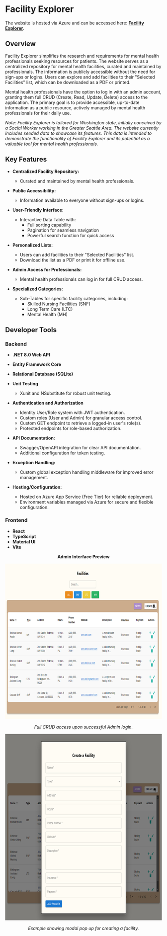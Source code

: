 # Facility Explorer

The website is hosted via Azure and can be accessed here: <strong><a href="https://facilityexplorer.azurewebsites.net/" target="_blank">Facility Explorer</a></strong>.

## Overview

Facility Explorer simplifies the research and requirements for mental health professionals seeking resources for patients. The website serves as a centralized repository for mental health facilities, curated and maintained by professionals. The information is publicly accessible without the need for sign-ups or logins. Users can explore and add facilities to their "Selected Facilities" list, which can be downloaded as a PDF or printed.

Mental health professionals have the option to log in with an admin account, granting them full CRUD (Create, Read, Update, Delete) access to the application. The primary goal is to provide accessible, up-to-date information as a public resource, actively managed by mental health professionals for their daily use.

_Note: Facility Explorer is tailored for Washington state, initially conceived by a Social Worker working in the Greater Seattle Area. The website currently includes seeded data to showcase its features. This data is intended to demonstrate the functionality of Facility Explorer and its potential as a valuable tool for mental health professionals._

## Key Features

- **Centralized Facility Repository:**

  - Curated and maintained by mental health professionals.

- **Public Accessibility:**

  - Information available to everyone without sign-ups or logins.

- **User-Friendly Interface:**

  - Interactive Data Table with:
    - Full sorting capability
    - Pagination for seamless navigation
    - Powerful search function for quick access

- **Personalized Lists:**

  - Users can add facilities to their "Selected Facilities" list.
  - Download the list as a PDF or print it for offline use.

- **Admin Access for Professionals:**

  - Mental health professionals can log in for full CRUD access.

- **Specialized Categories:**
  - Sub-Tables for specific facility categories, including:
    - Skilled Nursing Facilities (SNF)
    - Long Term Care (LTC)
    - Mental Health (MH)

## Developer Tools

### Backend

- **.NET 8.0 Web API**
- **Entity Framework Core**
- **Relational Database (SQLite)**
- **Unit Testing**

  - Xunit and NSubstitute for robust unit testing.

- **Authentication and Authorization**

  - Identity User/Role system with JWT authentication.
  - Custom roles (User and Admin) for granular access control.
  - Custom GET endpoint to retrieve a logged-in user's role(s).
  - Protected endpoints for role-based authorization.

- **API Documentation:**

  - Swagger/OpenAPI integration for clear API documentation.
  - Additional configuration for token testing.

- **Exception Handling:**

  - Custom global exception handling middleware for improved error management.

- **Hosting/Configuration:**

  - Hosted on Azure App Service (Free Tier) for reliable deployment.
  - Environment variables managed via Azure for secure and flexible configuration.

### Frontend

- **React**
- **TypeScript**
- **Material UI**
- **Vite**

<p align="center"><strong>Admin Interface Preview</strong></p>

<p align="center">
  <img src="./readme_images/adminscreen.png" alt="Admin Screen" width="800" height="500"/>
</p>

<p align="center"><i>Full CRUD access upon successful Admin login.</i></p>

<p align="center">
  <img src="./readme_images/createfacility.png" alt="Create Facility" width="800" height="600"/>
</p>

<p align="center"><i>Example showing modal pop up for creating a facility.</i></p>
